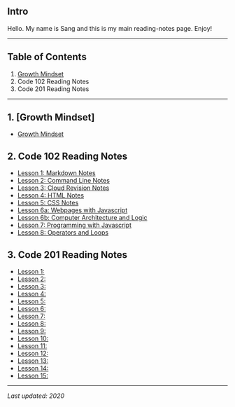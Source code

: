 
## Intro
Hello. My name is Sang and this is my main reading-notes page. Enjoy!
****

## Table of Contents
1. [Growth Mindset](#1.-growth-mindset)
2. Code 102 Reading Notes
3. Code 201 Reading Notes

******

## 1. [Growth Mindset]
+ [Growth Mindset](https://sangmlee76.github.io/reading-notes/growthmindset)

## 2. Code 102 Reading Notes
+ [Lesson 1: Markdown Notes](https://sangmlee76.github.io/reading-notes/markdown)
+ [Lesson 2: Command Line Notes](https://sangmlee76.github.io/reading-notes/commandline)
+ [Lesson 3: Cloud Revision Notes](https://sangmlee76.github.io/reading-notes/cloudrevisions)
+ [Lesson 4: HTML Notes](https://sangmlee76.github.io/reading-notes/html)
+ [Lesson 5: CSS Notes](https://sangmlee76.github.io/reading-notes/css)
+ [Lesson 6a: Webpages with Javascript](https://sangmlee76.github.io/reading-notes/webpage-js)
+ [Lesson 6b: Computer Architecture and Logic](https://sangmlee76.github.io/reading-notes/comp-architecture)
+ [Lesson 7: Programming with Javascript](https://sangmlee76.github.io/reading-notes/programming-js)
+ [Lesson 8: Operators and Loops](https://sangmlee76.github.io/reading-notes/js-operators-loops)

## 3. Code 201 Reading Notes
+ [Lesson 1:](dummylink.com)
+ [Lesson 2:](dummylink.com)
+ [Lesson 3:](dummylink.com)
+ [Lesson 4:](dummylink.com)
+ [Lesson 5:](dummylink.com)
+ [Lesson 6:](dummylink.com)
+ [Lesson 7:](dummylink.com)
+ [Lesson 8:](dummylink.com)
+ [Lesson 9:](dummylink.com)
+ [Lesson 10:](dummylink.com)
+ [Lesson 11:](dummylink.com)
+ [Lesson 12:](dummylink.com)
+ [Lesson 13:](dummylink.com)
+ [Lesson 14:](dummylink.com)
+ [Lesson 15:](dummylink.com)
****
*Last updated: 2020*

